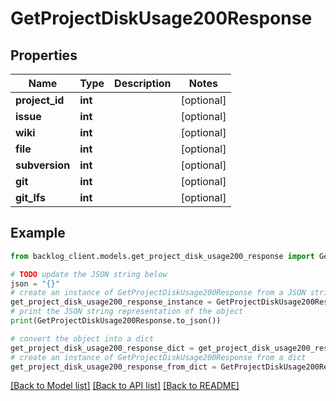 # GetProjectDiskUsage200Response


## Properties

Name | Type | Description | Notes
------------ | ------------- | ------------- | -------------
**project_id** | **int** |  | [optional] 
**issue** | **int** |  | [optional] 
**wiki** | **int** |  | [optional] 
**file** | **int** |  | [optional] 
**subversion** | **int** |  | [optional] 
**git** | **int** |  | [optional] 
**git_lfs** | **int** |  | [optional] 

## Example

```python
from backlog_client.models.get_project_disk_usage200_response import GetProjectDiskUsage200Response

# TODO update the JSON string below
json = "{}"
# create an instance of GetProjectDiskUsage200Response from a JSON string
get_project_disk_usage200_response_instance = GetProjectDiskUsage200Response.from_json(json)
# print the JSON string representation of the object
print(GetProjectDiskUsage200Response.to_json())

# convert the object into a dict
get_project_disk_usage200_response_dict = get_project_disk_usage200_response_instance.to_dict()
# create an instance of GetProjectDiskUsage200Response from a dict
get_project_disk_usage200_response_from_dict = GetProjectDiskUsage200Response.from_dict(get_project_disk_usage200_response_dict)
```
[[Back to Model list]](../README.md#documentation-for-models) [[Back to API list]](../README.md#documentation-for-api-endpoints) [[Back to README]](../README.md)


